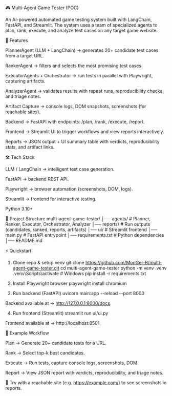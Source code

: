 🎮 Multi-Agent Game Tester (POC)

An AI-powered automated game testing system built with LangChain, FastAPI, and Streamlit.
The system uses a team of specialized agents to plan, rank, execute, and analyze test cases on any target game website.

🚀 Features

PlannerAgent (LLM + LangChain) → generates 20+ candidate test cases from a target URL.

RankerAgent → filters and selects the most promising test cases.

ExecutorAgents + Orchestrator → run tests in parallel with Playwright, capturing artifacts.

AnalyzerAgent → validates results with repeat runs, reproducibility checks, and triage notes.

Artifact Capture → console logs, DOM snapshots, screenshots (for reachable sites).

Backend → FastAPI with endpoints: /plan, /rank, /execute, /report.

Frontend → Streamlit UI to trigger workflows and view reports interactively.

Reports → JSON output + UI summary table with verdicts, reproducibility stats, and artifact links.

🛠️ Tech Stack

LLM / LangChain → intelligent test case generation.

FastAPI → backend REST API.

Playwright → browser automation (screenshots, DOM, logs).

Streamlit → frontend for interactive testing.

Python 3.10+

📂 Project Structure
multi-agent-game-tester/
│── agents/             # Planner, Ranker, Executor, Orchestrator, Analyzer
│── reports/            # Run outputs (candidates, ranked, reports, artifacts)
│── ui/                 # Streamlit frontend
│── main.py             # FastAPI entrypoint
│── requirements.txt    # Python dependencies
│── README.md

⚡ Quickstart
1. Clone repo & setup venv
git clone https://github.com/MonGer-B/multi-agent-game-tester.git
cd multi-agent-game-tester
python -m venv .venv
.venv\Scripts\activate   # Windows
pip install -r requirements.txt

2. Install Playwright browser
playwright install chromium

3. Run backend (FastAPI)
uvicorn main:app --reload --port 8000


Backend available at → http://127.0.0.1:8000/docs

4. Run frontend (Streamlit)
streamlit run ui/ui.py


Frontend available at → http://localhost:8501

🧪 Example Workflow

Plan → Generate 20+ candidate tests for a URL.

Rank → Select top-k best candidates.

Execute → Run tests, capture console logs, screenshots, DOM.

Report → View JSON report with verdicts, reproducibility, and triage notes.

🔹 Try with a reachable site (e.g. https://example.com/) to see screenshots in reports.
